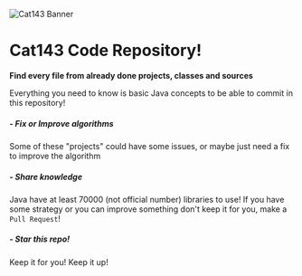 ![Cat143 Banner](https://raw.githubusercontent.com/EstebanBorai/Cat143/master/src/cat143READMEbanner.png)

Cat143 Code Repository!
======================= 

**Find every file from already done projects, classes and sources**

Everything you need to know is basic Java concepts to be able to commit in this repository!

##### - Fix or Improve algorithms
Some of these "projects" could have some issues, or maybe just need a fix to improve the algorithm

##### - Share knowledge
Java have at least 70000 (not official number) libraries to use!
If you have some strategy or you can improve something don't keep it for you, make a `Pull Request`!

##### - Star this repo!
Keep it for you! Keep it up!
